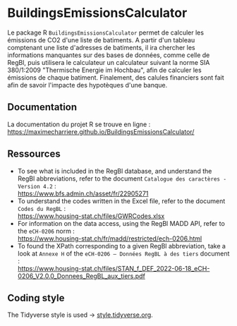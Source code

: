 # BuildingsEmissionsCalculator

Le package R `BuildingsEmissionsCalculator` permet de calculer les émissions de CO2 d'une liste de batiments. A partir d'un tableau comptenant une liste d'adresses de batiments, il ira chercher les informations manquantes sur des bases de données, comme celle de RegBl, puis utilisera le calculateur un calculateur suivant la norme SIA 380/1:2009 "Thermische Energie im Hochbau", afin de calculer les émissions de chaque batiment. Finalement, des calules financiers sont fait afin de savoir l'impacte des hypotèques d'une banque.

## Documentation

La documentation du projet R se trouve en ligne :  
https://maximecharriere.github.io/BuildingsEmissionsCalculator/


## Ressources

- To see what is included in the RegBl database, and understand the RegBl abbreviations, refer to the document `Catalogue des caractères - Version 4.2` :  
  https://www.bfs.admin.ch/asset/fr/22905271
- To understand the codes written in the Excel file, refer to the document `Codes du RegBL` :  
  https://www.housing-stat.ch/files/GWRCodes.xlsx
- For information on the data access, using the RegBl MADD API, refer to the `eCH-0206` norm :  
  https://www.housing-stat.ch/fr/madd/restricted/ech-0206.html
- To found the XPath corresponding to a given RegBl abbreviation, take a look at `Annexe H` of the `eCH-0206 – Données RegBL à des tiers` document :  
  https://www.housing-stat.ch/files/STAN_f_DEF_2022-06-18_eCH-0206_V2.0.0_Donnees_RegBL_aux_tiers.pdf

## Coding style

The Tidyverse style is used  -> [style.tidyverse.org](https://style.tidyverse.org/).

